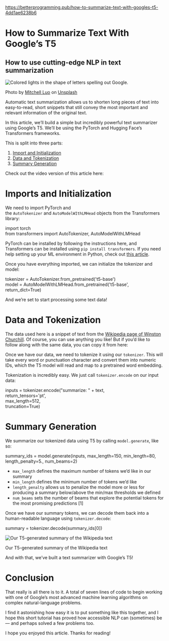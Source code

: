 https://betterprogramming.pub/how-to-summarize-text-with-googles-t5-4dd1ae6238b6
# How to Summarize Text With Google’s T5

## How to use cutting-edge NLP in text summarization

![Colored lights in the shape of letters spelling out Google.](https://miro.medium.com/max/700/0*VLds44FJMfhocuXs)

Photo by [Mitchell Luo](https://unsplash.com/@mitchel3uo?utm_source=medium&utm_medium=referral) on [Unsplash](https://unsplash.com/?utm_source=medium&utm_medium=referral)

Automatic text summarization allows us to shorten long pieces of text into easy-to-read, short snippets that still convey the most important and relevant information of the original text.

In this article, we’ll build a simple but incredibly powerful text summarizer using Google’s T5. We’ll be using the PyTorch and Hugging Face’s Transformers frameworks.

This is split into three parts:

1. [Import and Initialization](https://betterprogramming.pub/how-to-summarize-text-with-googles-t5-4dd1ae6238b6#2d88)  
2. [Data and Tokenization](https://betterprogramming.pub/how-to-summarize-text-with-googles-t5-4dd1ae6238b6#6976)  
3. [Summary Generation](https://betterprogramming.pub/how-to-summarize-text-with-googles-t5-4dd1ae6238b6#47b0)

Check out the video version of this article here:

# Imports and Initialization

We need to import PyTorch and the `AutoTokenizer` and `AutoModelWIthLMHead` objects from the Transformers library:

import torch  
from transformers import AutoTokenizer, AutoModelWithLMHead

PyTorch can be installed by following the instructions here, and Transformers can be installed using `pip install transformers`. If you need help setting up your ML environment in Python, check out [this article](https://towardsdatascience.com/how-to-setup-python-for-machine-learning-173cb25f0206).

Once you have everything imported, we can initialize the tokenizer and model:

tokenizer = AutoTokenizer.from_pretrained('t5-base')  
model = AutoModelWithLMHead.from_pretrained('t5-base', return_dict=True)

And we’re set to start processing some text data!

# Data and Tokenization

The data used here is a snippet of text from the [Wikipedia page of Winston Churchill](https://en.wikipedia.org/wiki/Winston_Churchill). Of course, you can use anything you like! But if you’d like to follow along with the same data, you can copy it from here:

Once we have our data, we need to tokenize it using our `tokenizer`. This will take every word or punctuation character and convert them into numeric IDs, which the T5 model will read and map to a pretrained word embedding.

Tokenization is incredibly easy. We just call `tokenizer.encode` on our input data:

inputs = tokenizer.encode("summarize: " + text,  
                          return_tensors='pt',  
                          max_length=512,  
                          truncation=True)

# Summary Generation

We summarize our tokenized data using T5 by calling `model.generate`, like so:

summary_ids = model.generate(inputs, max_length=150, min_length=80, length_penalty=5., num_beams=2)

-   `max_length` defines the maximum number of tokens we’d like in our summary
-   `min_length` defines the minimum number of tokens we’d like
-   `length_penalty` allows us to penalize the model more or less for producing a summary below/above the min/max thresholds we defined
-   `num_beams` sets the number of beams that explore the potential tokens for the most promising predictions [1]

Once we have our summary tokens, we can decode them back into a human-readable language using `tokenizer.decode`:

summary = tokenizer.decode(summary_ids[0])

![Our T5-generated summary of the Wikipedia text](https://miro.medium.com/max/700/1*VtDxtpWwGdl56HiGJRnvGw.png)

Our T5-generated summary of the Wikipedia text

And with that, we’ve built a text summarizer with Google’s T5!

# Conclusion

That really is all there is to it. A total of seven lines of code to begin working with one of Google’s most advanced machine learning algorithms on complex natural-language problems.

I find it astonishing how easy it is to put something like this together, and I hope this short tutorial has proved how accessible NLP can (sometimes) be — and perhaps solved a few problems too.

I hope you enjoyed this article. Thanks for reading!